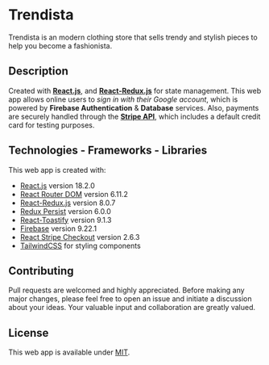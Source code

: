 # Trendista 

Trendista is an modern clothing store that sells trendy and stylish pieces to help you become a fashionista.

## Description

Created with **[React.js](https://react.dev/)**, and **[React-Redux.js](https://react-redux.js.org)** for state management. This web app allows online users to _sign in with their Google account_, which is powered by **Firebase Authentication** & **Database** services. Also, payments are securely handled through the **[Stripe API](https://stripe.com)**, which includes a default credit card for testing purposes.

## Technologies - Frameworks - Libraries

This web app is created with:

- [React.js](https://reactjs.org) version 18.2.0
- [React Router DOM](https://reacttraining.com/react-router/) version 6.11.2
- [React-Redux.js](https://react-redux.js.org) version 8.0.7
- [Redux Persist](https://github.com/rt2zz/redux-persist) version 6.0.0
- [React-Toastify](https://github.com/fkhadra/react-toastify) version 9.1.3
- [Firebase](https://firebase.google.com) version 9.22.1
- [React Stripe Checkout](https://github.com/azmenak/react-stripe-checkout) version 2.6.3
- [TailwindCSS](https://tailwindcss.com/) for styling components

## Contributing

Pull requests are welcomed and highly appreciated. Before making any major changes, please feel free to open an issue and initiate a discussion about your ideas. Your valuable input and collaboration are greatly valued.

## License

This web app is available under [MIT](https://choosealicense.com/licenses/mit/).
